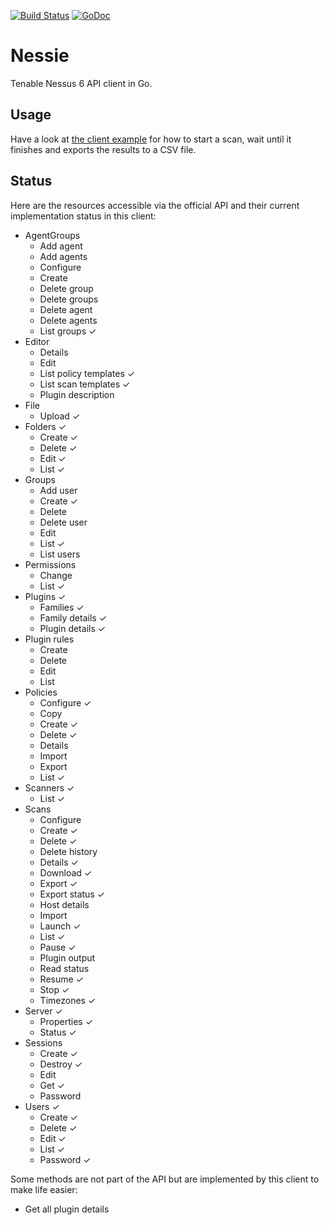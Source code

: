 [![Build Status](https://travis-ci.org/attwad/nessie.svg?branch=master)](https://travis-ci.org/attwad/nessie)
[![GoDoc](https://godoc.org/github.com/attwad/nessie?status.png)](https://godoc.org/github.com/attwad/nessie)

Nessie
======

Tenable Nessus 6 API client in Go.

Usage
-----

Have a look at [the client example](https://github.com/attwad/nessie/blob/master/cli/nessie.go) for how to start a scan, wait until it finishes and exports the results to a CSV file.

Status
------

Here are the resources accessible via the official API and their current implementation status in this client:

- AgentGroups
  - Add agent
  - Add agents
  - Configure
  - Create
  - Delete group
  - Delete groups
  - Delete agent
  - Delete agents
  - List groups ✓
- Editor
  - Details
  - Edit
  - List policy templates ✓
  - List scan templates ✓
  - Plugin description
- File
  - Upload ✓
- Folders ✓
  - Create ✓
  - Delete ✓
  - Edit ✓
  - List ✓
- Groups
  - Add user
  - Create ✓
  - Delete
  - Delete user
  - Edit
  - List ✓
  - List users
- Permissions
  - Change
  - List ✓
- Plugins ✓
  - Families ✓
  - Family details ✓
  - Plugin details ✓
- Plugin rules
  - Create
  - Delete
  - Edit
  - List
- Policies
  - Configure ✓
  - Copy
  - Create ✓
  - Delete ✓
  - Details
  - Import
  - Export
  - List ✓
- Scanners ✓
  - List ✓
- Scans
  - Configure
  - Create ✓
  - Delete ✓
  - Delete history
  - Details ✓
  - Download ✓
  - Export ✓
  - Export status ✓
  - Host details
  - Import
  - Launch ✓
  - List ✓
  - Pause ✓
  - Plugin output
  - Read status
  - Resume ✓
  - Stop ✓
  - Timezones ✓
- Server ✓
  - Properties ✓
  - Status ✓
- Sessions
  - Create ✓
  - Destroy ✓
  - Edit
  - Get ✓
  - Password
- Users ✓
  - Create ✓
  - Delete ✓
  - Edit ✓
  - List ✓
  - Password ✓

Some methods are not part of the API but are implemented by this client to make life easier:

- Get all plugin details
